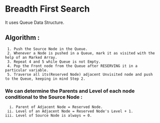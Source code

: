 # Breadth First Search


 It uses Queue Data Structure.
 
 ## Algorithm :
 
 
     1. Push the Source Node in the Queue.
     2. Whenever a Node is pushed in a Queue, mark it as visited with the help of an Marked Array.
     3. Repeat 4 and 5 while Queue is not Empty.
     4. Pop the Front node from the Queue after RESERVING it in a particular variable.
     5. Traverse all its(Reserved Node) adjacent Unvisited node and push to the Queue, keeping in mind Step 2.



### We can determine the Parents and Level of each node conditional to the Source Node :

      i. Parent of Adjacent Node = Reserved Node.
     ii. Level of an Adjacent Node = Reserved Node's Level + 1.
    iii. Level of Source Node is always = 0.
